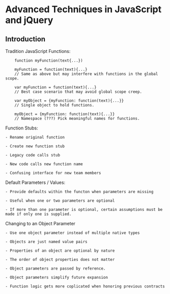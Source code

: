 # **Advanced Techniques in JavaScript and jQuery**

## **Introduction**

Tradition JavaScript Functions:

        function myFunction(text{...}) 

        myFunction = function(text){...}
        // Same as above but may interfere with functions in the global scope.

        var myFunction = function(text){...}
        // Best case scenario that may avoid global scope creep.

        var myObject = {myFunction: function(text){...}}
        // Single object to hold functions.

        myObject = {myFunction: function(text){...}}
        // Namespace (???) Pick meaningful names for functions.

Function Stubs:

    - Rename original function

    - Create new function stub

    - Legacy code calls stub

    - New code calls new function name

    - Confusing interface for new team members

Default Parameters / Values:

    - Provide defaults within the functon when parameters are missing

    - Useful when one or two parameters are optional 

    - If more than one parameter is optional, certain assumptions must be made if only one is supplied.

Changing to an Object Parameter

    - Use one object parameter instead of multiple native types

    - Objects are just named value pairs

    - Properties of an object are optional by nature

    - The order of object properties does not matter

    - Object parameters are passed by reference.

    - Object parameters simplify future expansion

    - Function logic gets more coplicated when honoring previous contracts